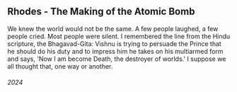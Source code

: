 ## Rhodes - The Making of the Atomic Bomb

We knew the world would not be the same. A few people laughed, a few people cried. Most people were silent. I remembered the line from the Hindu scripture, the Bhagavad-Gita: Vishnu is trying to persuade the Prince that he should do his duty and to impress him he takes on his multiarmed form and says, 'Now I am become Death, the destroyer of worlds.' I suppose we all thought that, one way or another.

###### 2024
